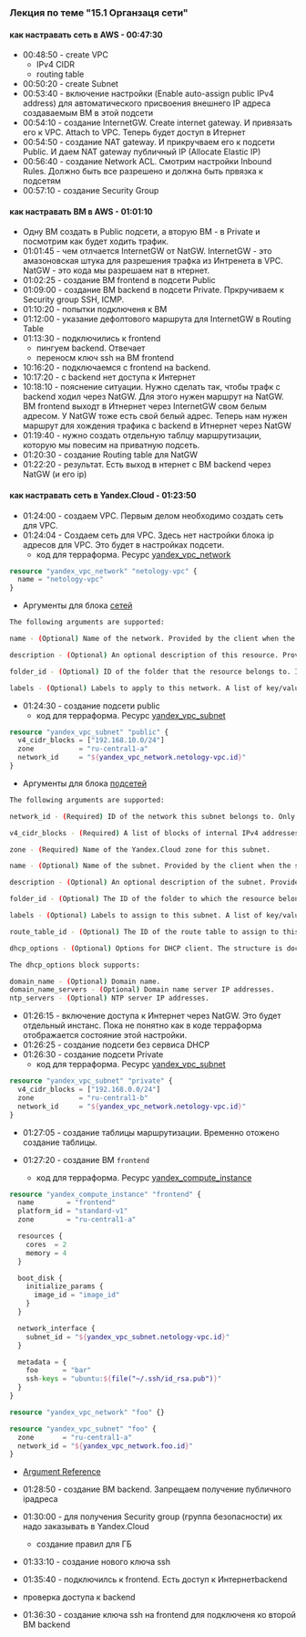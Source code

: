 ### Лекция по теме "15.1 Органзаця сети"


#### как настравать сеть в AWS - 00:47:30
- 00:48:50 - create VPC
  - IPv4 CIDR
  - routing table
- 00:50:20 - create Subnet
- 00:53:40 - включение настройки (Enable auto-assign public IPv4 address) для автоматического присвоения внешнего IP адреса создаваемым ВМ в этой подсети  
- 00:54:10 - создание InternetGW. Create internet gateway. И привязать его к VPC. Attach to VPC. Теперь будет доступ в Итернет
- 00:54:50 - создание NAT gateway. И прикручваем его к подсети Public. И даем NAT gateway публичный IP (Allocate Elastic IP)
- 00:56:40 - создание Network ACL. Смотрим настройки Inbound Rules. Должно быть все разрешено и должна быть првязка к подсетям
- 00:57:10 - создание Security Group

#### как настравать ВМ в AWS - 01:01:10
- Одну ВМ создать в Public подсети, а вторую ВМ - в Private и посмотрим как будет ходить трафик.
- 01:01:45 - чем отлчается InternetGW от NatGW. InternetGW - это амазоновская штука для разрешения трафка из Интренета в VPC. NatGW - это кода мы разрешаем нат в нтернет.
- 01:02:25 - создание ВМ frontend в подсети Public
- 01:09:00 - создание ВМ backend в подсети Private. Пркручиваем к Security group SSH, ICMP. 
- 01:10:20 - попытки подключеня к ВМ
- 01:12:00 - указание  дефолтового маршрута для InternetGW в Routing Table
- 01:13:30 - подключились к frontend
  - пингуем backend. Отвечает
  - переносм ключ ssh на ВМ frontend
- 10:16:20 - подключаемся с frontend на backend. 
- 10:17:20 - с backend нет доступа к Интернет
- 10:18:10 - пояснение ситуации. Нужно сделать так, чтобы трафк с backend ходил через NatGW. Для этого нужен маршрут на NatGW. 
ВМ frontend выходт в Итнернет через InternetGW свом белым адресом. У NatGW тоже есть свой белый адрес. Теперь нам нужен маршрут для хождения трафика
с backend в Итнернет через NatGW
- 01:19:40 - нужно создать отдельную таблцу маршрутизации, которую мы повесим на приватную подсеть.
- 01:20:30 - создание Routing table для NatGW
- 01:22:20 - результат. Есть выход в нтернет с ВМ backend через NatGW (и его ip)

#### как настравать сеть в Yandex.Cloud - 01:23:50
- 01:24:00 - создаем VPC. Первым делом необходимо создать сеть для VPC. 
- 01:24:04 - Создаем сеть для VPC. Здесь нет настройки блока ip адресов для VPC. Это будет в настройках подсети.
  - код для терраформа. Ресурс [yandex_vpc_network](https://registry.tfpla.net/providers/yandex-cloud/yandex/latest/docs/resources/vpc_network#argument-reference)
```tf
resource "yandex_vpc_network" "netology-vpc" {
  name = "netology-vpc"
}
```
- Аргументы для блока [сетей](https://registry.tfpla.net/providers/yandex-cloud/yandex/latest/docs/resources/vpc_network#argument-reference)
```sh
The following arguments are supported:

name - (Optional) Name of the network. Provided by the client when the network is created.

description - (Optional) An optional description of this resource. Provide this property when you create the resource.

folder_id - (Optional) ID of the folder that the resource belongs to. If it is not provided, the default provider folder is used.

labels - (Optional) Labels to apply to this network. A list of key/value pairs.
```
- 01:24:30 - создание подсети public
  - код для терраформа.  Ресурс [yandex_vpc_subnet](https://registry.tfpla.net/providers/yandex-cloud/yandex/latest/docs/resources/vpc_subnet)
```tf
resource "yandex_vpc_subnet" "public" {
  v4_cidr_blocks = ["192.168.10.0/24"]
  zone           = "ru-central1-a"
  network_id     = "${yandex_vpc_network.netology-vpc.id}"
}
```
- Аргументы для блока [подсетей](https://registry.tfpla.net/providers/yandex-cloud/yandex/latest/docs/resources/vpc_subnet#argument-reference)
```sh
The following arguments are supported:

network_id - (Required) ID of the network this subnet belongs to. Only networks that are in the distributed mode can have subnets.

v4_cidr_blocks - (Required) A list of blocks of internal IPv4 addresses that are owned by this subnet. Provide this property when you create the subnet. For example, 10.0.0.0/22 or 192.168.0.0/16. Blocks of addresses must be unique and non-overlapping within a network. Minimum subnet size is /28, and maximum subnet size is /16. Only IPv4 is supported.

zone - (Required) Name of the Yandex.Cloud zone for this subnet.

name - (Optional) Name of the subnet. Provided by the client when the subnet is created.

description - (Optional) An optional description of the subnet. Provide this property when you create the resource.

folder_id - (Optional) The ID of the folder to which the resource belongs. If omitted, the provider folder is used.

labels - (Optional) Labels to assign to this subnet. A list of key/value pairs.

route_table_id - (Optional) The ID of the route table to assign to this subnet. Assigned route table should belong to the same network as this subnet.

dhcp_options - (Optional) Options for DHCP client. The structure is documented below.

The dhcp_options block supports:

domain_name - (Optional) Domain name.
domain_name_servers - (Optional) Domain name server IP addresses.
ntp_servers - (Optional) NTP server IP addresses.
```

- 01:26:15 - включение доступа к Интернет через NatGW. Это будет отдельный инстанс. Пока не понятно как в коде терраформа отображается состояние этой настройки.
- 01:26:25 - создание подсети без сервиса DHCP
- 01:26:30 - создание подсети Private
  - код для терраформа.  Ресурс [yandex_vpc_subnet](https://registry.tfpla.net/providers/yandex-cloud/yandex/latest/docs/resources/vpc_subnet)
```tf
resource "yandex_vpc_subnet" "private" {
  v4_cidr_blocks = ["192.168.0.0/24"]
  zone           = "ru-central1-b"
  network_id     = "${yandex_vpc_network.netology-vpc.id}"
}
```
- 01:27:05 - создание таблицы маршрутизации. Временно отожено создание таблицы.

- 01:27:20 - создание ВМ `frontend`
  - код для терраформа.  Ресурс  [yandex_compute_instance](https://registry.tfpla.net/providers/yandex-cloud/yandex/latest/docs/resources/compute_instance)
```tf
resource "yandex_compute_instance" "frontend" {
  name        = "frontend"
  platform_id = "standard-v1"
  zone        = "ru-central1-a"

  resources {
    cores  = 2
    memory = 4
  }

  boot_disk {
    initialize_params {
      image_id = "image_id"
    }
  }

  network_interface {
    subnet_id = "${yandex_vpc_subnet.netology-vpc.id}"
  }

  metadata = {
    foo      = "bar"
    ssh-keys = "ubuntu:${file("~/.ssh/id_rsa.pub")}"
  }
}
```
```tf
resource "yandex_vpc_network" "foo" {}

resource "yandex_vpc_subnet" "foo" {
  zone       = "ru-central1-a"
  network_id = "${yandex_vpc_network.foo.id}"
}

```
  - [Argument Reference](https://registry.tfpla.net/providers/yandex-cloud/yandex/latest/docs/resources/compute_instance#argument-reference)

- 01:28:50 - создание ВМ backend. Запрещаем получение публичного ipадреса
- 01:30:00 - для получения Security group (группа безопасности) их надо заказывать в Yandex.Cloud
  - создание правил для ГБ
- 01:33:10 - создание нового ключа ssh
- 01:35:40 - подключилсь к frontend. Есть доступ к Интернетbackend
 - проверка доступа к backend
- 01:36:30 - создание ключа ssh на frontend для подключеня ко второй ВМ backend
